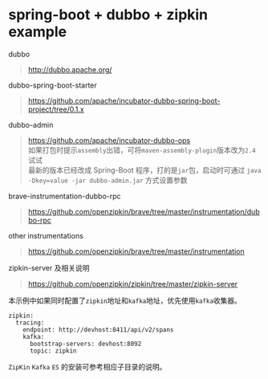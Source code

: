 # spring-boot + dubbo + zipkin example

dubbo
> http://dubbo.apache.org/

dubbo-spring-boot-starter
> https://github.com/apache/incubator-dubbo-spring-boot-project/tree/0.1.x

dubbo-admin
> https://github.com/apache/incubator-dubbo-ops  
> 如果打包时提示`assembly`出错，可将`maven-assembly-plugin`版本改为`2.4`试试  
> 最新的版本已经改成 Spring-Boot 程序，打的是`jar`包，启动时可通过 `java -Dkey=value -jar dubbo-admin.jar` 方式设置参数

brave-instrumentation-dubbo-rpc
> https://github.com/openzipkin/brave/tree/master/instrumentation/dubbo-rpc

other instrumentations
> https://github.com/openzipkin/brave/tree/master/instrumentation

zipkin-server 及相关说明
> https://github.com/openzipkin/zipkin/tree/master/zipkin-server

本示例中如果同时配置了`zipkin`地址和`kafka`地址，优先使用`kafka`收集器。
```
zipkin:
  tracing:
    endpoint: http://devhost:8411/api/v2/spans
    kafka:
      bootstrap-servers: devhost:8092
      topic: zipkin
```

`ZipKin` `Kafka` `ES` 的安装可参考相应子目录的说明。
